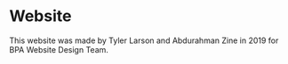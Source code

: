 # Website

This website was made by Tyler Larson and Abdurahman Zine in 2019 for BPA Website Design Team.
